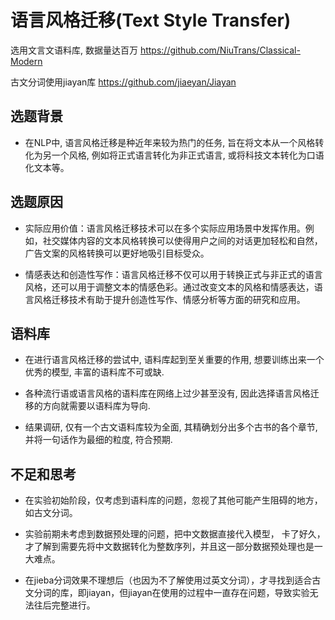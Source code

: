 # 语言风格迁移(Text Style Transfer)



选用文言文语料库, 数据量达百万 https://github.com/NiuTrans/Classical-Modern

古文分词使用jiayan库 https://github.com/jiaeyan/Jiayan



## 选题背景

- 在NLP中, 语言风格迁移是种近年来较为热门的任务, 旨在将文本从一个风格转化为另一个风格, 例如将正式语言转化为非正式语言, 或将科技文本转化为口语化文本等。

## 选题原因

- 实际应用价值：语言风格迁移技术可以在多个实际应用场景中发挥作用。例如，社交媒体内容的文本风格转换可以使得用户之间的对话更加轻松和自然，广告文案的风格转换可以更好地吸引目标受众。

- 情感表达和创造性写作：语言风格迁移不仅可以用于转换正式与非正式的语言风格，还可以用于调整文本的情感色彩。通过改变文本的风格和情感表达，语言风格迁移技术有助于提升创造性写作、情感分析等方面的研究和应用。

## 语料库

- 在进行语言风格迁移的尝试中, 语料库起到至关重要的作用, 想要训练出来一个优秀的模型, 丰富的语料库不可或缺.

- 各种流行语或语言风格的语料库在网络上过少甚至没有, 因此选择语言风格迁移的方向就需要以语料库为导向.

- 结果调研, 仅有一个古文语料库较为全面, 其精确划分出多个古书的各个章节, 并将一句话作为最细的粒度, 符合预期.

## 不足和思考

- 在实验初始阶段，仅考虑到语料库的问题，忽视了其他可能产生阻碍的地方，如古文分词。

- 实验前期未考虑到数据预处理的问题，把中文数据直接代入模型， 卡了好久， 才了解到需要先将中文数据转化为整数序列，并且这一部分数据预处理也是一大难点。

- 在jieba分词效果不理想后（也因为不了解使用过英文分词），才寻找到适合古文分词的库，即jiayan，但jiayan在使用的过程中一直存在问题，导致实验无法往后完整进行。